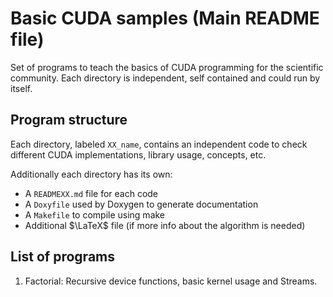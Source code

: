 # Basic CUDA samples (Main README file)

Set of programs to teach the basics of CUDA programming for the scientific
community. Each directory is independent, self contained and could run by
itself.

## Program structure

Each directory, labeled `XX_name`, contains an independent code to check
different CUDA implementations, library usage, concepts, etc.

Additionally each directory has its own:

- A `READMEXX.md` file for each code
- A `Doxyfile` used by Doxygen to generate documentation
- A `Makefile` to compile using make
- Additional $\LaTeX$ file (if more info about the algorithm is needed)

## List of programs

1. Factorial: Recursive device functions, basic kernel usage and Streams.
